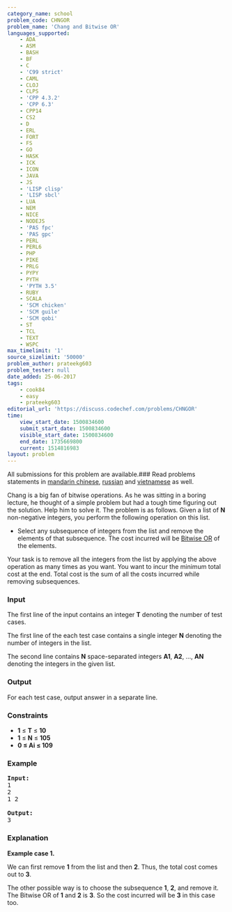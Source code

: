 ```yaml
---
category_name: school
problem_code: CHNGOR
problem_name: 'Chang and Bitwise OR'
languages_supported:
    - ADA
    - ASM
    - BASH
    - BF
    - C
    - 'C99 strict'
    - CAML
    - CLOJ
    - CLPS
    - 'CPP 4.3.2'
    - 'CPP 6.3'
    - CPP14
    - CS2
    - D
    - ERL
    - FORT
    - FS
    - GO
    - HASK
    - ICK
    - ICON
    - JAVA
    - JS
    - 'LISP clisp'
    - 'LISP sbcl'
    - LUA
    - NEM
    - NICE
    - NODEJS
    - 'PAS fpc'
    - 'PAS gpc'
    - PERL
    - PERL6
    - PHP
    - PIKE
    - PRLG
    - PYPY
    - PYTH
    - 'PYTH 3.5'
    - RUBY
    - SCALA
    - 'SCM chicken'
    - 'SCM guile'
    - 'SCM qobi'
    - ST
    - TCL
    - TEXT
    - WSPC
max_timelimit: '1'
source_sizelimit: '50000'
problem_author: prateekg603
problem_tester: null
date_added: 25-06-2017
tags:
    - cook84
    - easy
    - prateekg603
editorial_url: 'https://discuss.codechef.com/problems/CHNGOR'
time:
    view_start_date: 1500834600
    submit_start_date: 1500834600
    visible_start_date: 1500834600
    end_date: 1735669800
    current: 1514816983
layout: problem
---
```

All submissions for this problem are available.### Read problems statements in [mandarin chinese](http://www.codechef.com/download/translated/COOK84/mandarin/CHNGOR.pdf), [russian](http://www.codechef.com/download/translated/COOK84/russian/CHNGOR.pdf) and [vietnamese](http://www.codechef.com/download/translated/COOK84/vietnamese/CHNGOR.pdf) as well.

Chang is a big fan of bitwise operations. As he was sitting in a boring lecture, he thought of a simple problem but had a tough time figuring out the solution. Help him to solve it. The problem is as follows. Given a list of **N** non-negative integers, you perform the following operation on this list.

- Select any subsequence of integers from the list and remove the elements of that subsequence. The cost incurred will be [Bitwise OR](https://en.wikipedia.org/wiki/Bitwise_operation#OR) of the elements.

Your task is to remove all the integers from the list by applying the above operation as many times as you want. You want to incur the minimum total cost at the end. Total cost is the sum of all the costs incurred while removing subsequences.

### Input

The first line of the input contains an integer **T** denoting the number of test cases.

The first line of the each test case contains a single integer **N** denoting the number of integers in the list.

The second line contains **N** space-separated integers **A1**, **A2**, ..., **AN** denoting the integers in the given list.

### Output

For each test case, output answer in a separate line.

### Constraints

- **1** ≤ **T** ≤ **10**
- **1** ≤ **N** ≤ **105**
- **0 ≤ Ai ≤ 109**

### Example

<pre><b>Input:</b>
1
2
1 2

<b>Output:</b>
3
</pre>
### Explanation

**Example case 1.**

We can first remove **1** from the list and then **2**. Thus, the total cost comes out to **3**.

 The other possible way is to choose the subsequence **1**, **2**, and remove it. The Bitwise OR of **1** and **2** is **3**. So the cost incurred will be **3** in this case too.
